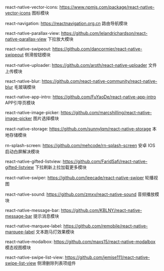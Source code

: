 
react-native-vector-icons:
https://www.npmjs.com/package/react-native-vector-icons
图标模块

react-navigation:
https://reactnavigation.org.cn
路由导航模块

react-native-parallax-view:
https://github.com/lelandrichardson/react-native-parallax-view
下拉放大模块

react-native-swipeout:
https://github.com/dancormier/react-native-swipeout
侧滑按钮模块

react-native-uploader:
https://github.com/aroth/react-native-uploader
文件上传模块

react-native-blur:
https://github.com/react-native-community/react-native-blur
毛玻璃模块

react-native-app-intro:
https://github.com/FuYaoDe/react-native-app-intro
APP引导页模块

react-native-image-picker:
https://github.com/marcshilling/react-native-image-picker
图片选择模块

react-native-storage:
https://github.com/sunnylqm/react-native-storage
本地存储模块

rn-splash-screen:
https://github.com/mehcode/rn-splash-screen
安卓 IOS 启动白屏解决模块

react-native-gifted-listview:
https://github.com/FaridSafi/react-native-gifted-listview
下拉刷新上拉加载更多模块

react-native-swiper:
https://github.com/leecade/react-native-swiper
轮播视图

react-native-sound:
https://github.com/zmxv/react-native-sound
音频播放模块

react-native-message-bar:
https://github.com/KBLNY/react-native-message-bar
提示消息模块


react-native-marquee-label:
https://github.com/remobile/react-native-marquee-label
文本跑马灯效果模块

react-native-modalbox:
https://github.com/maxs15/react-native-modalbox
模态视图模块

react-native-swipe-list-view:
https://github.com/jemise111/react-native-swipe-list-view
侧滑删除列表项组件